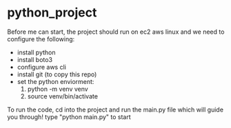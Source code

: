 # python_project
Before me can start, the project should run on ec2 aws linux and we need to configure the following:
- install python
- install boto3
- configure aws cli
- install git (to copy this repo)
- set the python enviorment:
  1. python -m venv venv
  2. source venv/bin/activate

To run the code, cd into the project and run the main.py file which will guide you through! 
type "python main.py" to start 
